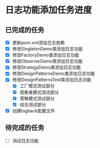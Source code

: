 # 日志功能添加任务进度

## 已完成的任务
- [x] 更新pom.xml添加日志依赖
- [x] 修改SingletonDemo类添加日志功能
- [x] 修改FactoryDemo类添加日志功能
- [x] 修改ObserverDemo类添加日志功能
- [x] 修改StrategyDemo类添加日志功能
- [x] 修改DesignPatternsDemo类添加日志功能
- [x] 修改DesignPatternsTest类添加日志功能
  - [x] 工厂模式测试部分
  - [x] 观察者模式测试部分
  - [x] 策略模式测试部分
  - [x] 综合测试部分
- [x] 创建logback配置文件

## 待完成的任务
- [ ] 测试日志功能
